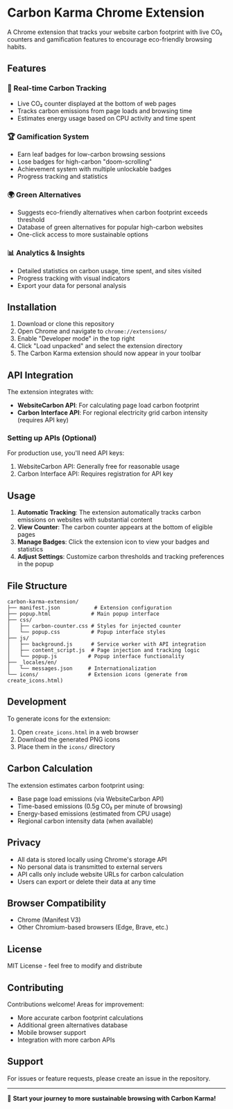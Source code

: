 # Carbon Karma Chrome Extension

A Chrome extension that tracks your website carbon footprint with live CO₂ counters and gamification features to encourage eco-friendly browsing habits.

## Features

### 🌱 Real-time Carbon Tracking
- Live CO₂ counter displayed at the bottom of web pages
- Tracks carbon emissions from page loads and browsing time
- Estimates energy usage based on CPU activity and time spent

### 🏆 Gamification System
- Earn leaf badges for low-carbon browsing sessions
- Lose badges for high-carbon "doom-scrolling"
- Achievement system with multiple unlockable badges
- Progress tracking and statistics

### 🌍 Green Alternatives
- Suggests eco-friendly alternatives when carbon footprint exceeds threshold
- Database of green alternatives for popular high-carbon websites
- One-click access to more sustainable options

### 📊 Analytics & Insights
- Detailed statistics on carbon usage, time spent, and sites visited
- Progress tracking with visual indicators
- Export your data for personal analysis

## Installation

1. Download or clone this repository
2. Open Chrome and navigate to `chrome://extensions/`
3. Enable "Developer mode" in the top right
4. Click "Load unpacked" and select the extension directory
5. The Carbon Karma extension should now appear in your toolbar

## API Integration

The extension integrates with:
- **WebsiteCarbon API**: For calculating page load carbon footprint
- **Carbon Interface API**: For regional electricity grid carbon intensity (requires API key)

### Setting up APIs (Optional)

For production use, you'll need API keys:
1. WebsiteCarbon API: Generally free for reasonable usage
2. Carbon Interface API: Requires registration for API key

## Usage

1. **Automatic Tracking**: The extension automatically tracks carbon emissions on websites with substantial content
2. **View Counter**: The carbon counter appears at the bottom of eligible pages
3. **Manage Badges**: Click the extension icon to view your badges and statistics
4. **Adjust Settings**: Customize carbon thresholds and tracking preferences in the popup

## File Structure

```
carbon-karma-extension/
├── manifest.json           # Extension configuration
├── popup.html             # Main popup interface
├── css/
│   ├── carbon-counter.css # Styles for injected counter
│   └── popup.css          # Popup interface styles
├── js/
│   ├── background.js      # Service worker with API integration
│   ├── content_script.js  # Page injection and tracking logic
│   └── popup.js          # Popup interface functionality
├── _locales/en/
│   └── messages.json     # Internationalization
└── icons/                # Extension icons (generate from create_icons.html)
```

## Development

To generate icons for the extension:
1. Open `create_icons.html` in a web browser
2. Download the generated PNG icons
3. Place them in the `icons/` directory

## Carbon Calculation

The extension estimates carbon footprint using:
- Base page load emissions (via WebsiteCarbon API)
- Time-based emissions (0.5g CO₂ per minute of browsing)
- Energy-based emissions (estimated from CPU usage)
- Regional carbon intensity data (when available)

## Privacy

- All data is stored locally using Chrome's storage API
- No personal data is transmitted to external servers
- API calls only include website URLs for carbon calculation
- Users can export or delete their data at any time

## Browser Compatibility

- Chrome (Manifest V3)
- Other Chromium-based browsers (Edge, Brave, etc.)

## License

MIT License - feel free to modify and distribute

## Contributing

Contributions welcome! Areas for improvement:
- More accurate carbon footprint calculations
- Additional green alternatives database
- Mobile browser support
- Integration with more carbon APIs

## Support

For issues or feature requests, please create an issue in the repository.

---

🌱 **Start your journey to more sustainable browsing with Carbon Karma!**